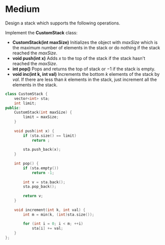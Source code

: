 # Medium

Design a stack which supports the following operations.

Implement the **CustomStack** class:

- **CustomStack(int maxSize)** Initializes the object with $maxSize$ which is the maximum number of elements in the stack or do nothing if the stack reached the $maxSize$.
- **void push(int x)** Adds $x$ to the top of the stack if the stack hasn't reached the $maxSize$.
- **int pop()** Pops and returns the top of stack or $-1$ if the stack is empty.
- **void inc(int k, int val)** Increments the bottom $k$ elements of the stack by $val$. If there are less than $k$ elements in the stack, just increment all the elements in the stack.

```cpp
class CustomStack {
    vector<int> sta;
    int limit;
public:
    CustomStack(int maxSize) {
        limit = maxSize;
    }
    
    void push(int x) {
        if (sta.size() == limit)
            return ;
        
        sta.push_back(x);
    }
    
    int pop() {
        if (sta.empty())
            return -1;
        
        int v = sta.back();
        sta.pop_back();
        
        return v;
    }
    
    void increment(int k, int val) {
        int m = min(k, (int)sta.size());
        
        for (int i = 0; i < m; ++i)
            sta[i] += val;
    }
};
```

